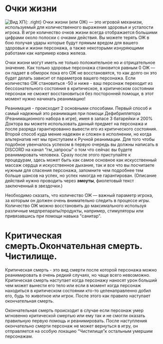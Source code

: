 # Очки жизни
![Вид ХП](https://snag.gy/hNBtze.jpg){: .right} Очки жизни (или ОЖ) — это игровой механизм, используемый для количественного выражения здоровья и усталости игрока. В игре количество очков жизни всегда отображается большими цифрами около полоски с очками действия. Вы можете терять ОЖ в бою получая удары которые будут прямым вредом для вашего здоровья и жизни персонажа, а также некоторыми изнуряющими работами как например ковка железа.

Очки жизни могут иметь не только положительное но и отрицательное значение. Как только здоровье персонажа становится равным 0 ОЖ — он падает в обморок пока его ОЖ не восстановятся, то как долго он это будет делать зависит от параметров вашего персонажа. Если количество ОЖ становиться -50 и ниже - ваш персонаж переходит из бессознательного состояния в критическое, в критическом состоянии персонаж не сможет восстановиться без посторонней помощи, в этот момент нужно начинать реанимацию!

Реанимация - происходит 2 основными способами. Первый способ и самый надежный это реанимация при помощи Дефибриллятора (Реанимационного набора в игре), имея в запасе 3 батарейки и 200% Доктора вы можете использовать данный предмет на персонажа и после разряда гарантированно вывести его из критического состояния. Второй способ куда мение надежен и сложен в исполнении, но когда альтернатив нет мы приступаем к Ручной реанимации.  Для того чтобы подобное увенчалось успехом в первую очередь вы должны написать в DISCORD на канал “гм_запросы” о том что сейчас вы будете  реанимировать человека. Сразу после этого приступайте к процедурам, здесь может быть как самое основное как искусственный массаж сердца и искусственное дыхание, так и все что вы посчитаете нужным для спасения персонажа, запомните чем подробнее тем больше шансов на успех, но успех никогда не гарантирован. (Описание действий нужно проводить через **эмоуты**, фиолетовый текст заключенный в звездочки.)

Необходимо сказать, что количество ОЖ — важный параметр игрока, за которым он должен очень внимательно следить в процессе игры. Количество ОЖ можно восстановить до максимального используя различные медпрепараты/продукты, например, стимуляторы или привязавшись при помощи навыка "санитар".

# Критическая смерть.Окончательная смерть. Чистилище.
Критическая смерть - это вид смерти после которой персонажа можно реанимировать в очень редкий случаях, но чаще всего невозможно. Критическая смерть наступает когда персонажу наносят урон больший чем может вынести его тело или если в момент когда персонаж находиться в критическом состоянии кто-то целенаправленно добил его, будь то животное или игрок. После этого как правило наступает окончательная смерть.
 
Окончательная смерть происходит в случае если персонаж умер мгновенно критической смертью или ему так и не смогли оказать правильную первую помощь и реанимировать. После наступления окончательно смерти персонаж не может вернуться в игру, он отправляется на особую локацию “Чистилище”к остальным умершим персонажам.
